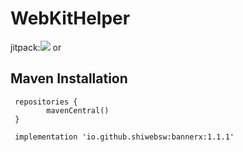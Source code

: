 # WebKitHelper
jitpack:[![](https://jitpack.io/v/xiaoshen9404/WebKitHelper.svg)](https://jitpack.io/#xiaoshen9404/WebKitHelper)
or
## Maven Installation

```
 repositories {
        mavenCentral()
 }
 
 implementation 'io.github.shiwebsw:bannerx:1.1.1'
```
